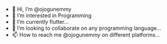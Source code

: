 - 👋 Hi, I’m @ojogunemmy
- 👀 I’m interested in Programming
- 🌱 I’m currently flutter...
- 💞️ I’m looking to collaborate on any programming language...
- 📫 How to reach me @ojogunemmy on different platforms...

<!---
ojogunemmy/ojogunemmy is a ✨ special ✨ repository because its `README.md` (this file) appears on your GitHub profile.
You can click the Preview link to take a look at your changes.
--->
